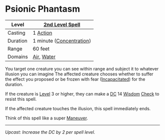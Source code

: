 # Psionic Phantasm

| Level    | [2nd Level Spell](2nd%20Level%20Spells.md)                                         |
| -------- | ---------------------------------------------------------------------------------- |
| Casting  | 1 [Action](../../../../Game%20Procedures/Action.md)                                |
| Duration | 1 minute ([Concentration](../../../Spellcasting/Concentration.md))                              |
| Range    | 60 feet                                                                            |
| Domains  | [Air](../../../Spell%20Domains/Air.md), [Water](../../../Spell%20Domains/Water.md) |

You target one creature you can see within range and subject it to whatever illusion you can imagine The affected creature chooses whether to suffer the effect you proposed or be frozen with fear ([Incapacitated](../../../../Conditions/Incapacitated.md)) for the duration.

If the creature is [Level](../../../../Player%20Characters/Derived%20Statistics/Level.md) 3 or higher, they can make a [DC](../../../../Game%20Procedures/DC.md) 14 [Wisdom](../../../../Player%20Characters/Chosen%20Statistics/Wisdom.md) [Check](../../../../Game%20Procedures/Check.md) to resist this spell.

If the affected creature touches the illusion, this spell immediately ends.

Think of this spell like a super [Maneuver](../../../../Game%20Procedures/Maneuver.md).

---
*Upcast: Increase the DC by 2 per spell level.*
